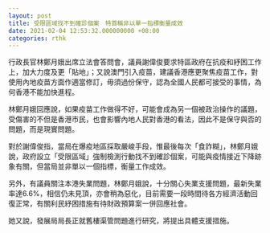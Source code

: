 ```yaml
---
layout: post
title: 受限區域找不到確診個案　特首稱非以單一指標衡量成效
date: 2021-02-04 12:53:32.000000000 +08:00
categories: rthk
---
```


行政長官林鄭月娥出席立法會答問會，議員謝偉俊要求特區政府在抗疫和紓困工作上，加大力度及更「貼地」；又說澳門引入疫苗，建議香港應更聚焦疫苗工作，對使用內地疫苗方面作適當修訂，毋須過份保守，認為全國人民都可接受的事情，為何香港不能加快進程。

林鄭月娥回應說，如果疫苗工作做得不好，可能會成為另一個被政治操作的議題，受傷害的不但是香港市民，也會影響內地人民對香港的看法，因此不是保守與否的問題，而是現實問題。

對於謝偉俊指，當局在爆疫地區採取嚴峻手段，惟最後每次「食詐糊」，林鄭月娥說，政府設立「受限區域」強制檢測行動找不到確診個案，可能與疫情接近下降跡象有關，但當局並非單以一個指標，衡量工作成效。

另外，有議員關注本港失業問題，林鄭月娥說，十分關心失業支援問題，最新失業率達6.6%，相信仍未見頂，亦會稍為惡化，目前需要一段時間待各方經濟活動回復正常，有關利民紓困措施有待財政預算案一併回應社會。

她又說，發展局局長正就舊樓渠管問題進行研究，將提出具體支援措施。
